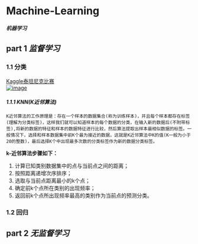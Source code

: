# Machine-Learning
***机器学习***
## part 1  *监督学习*   
### **1.1 分类**  
[Kaggle泰坦尼克比赛](https://github.com/huangzy97/Titanic/edit/master/Titanic.py)   
[![image](https://github.com/huangzy97/lib/blob/master/timg.png)](https://www.kaggle.com/c/titanic)    
#### *1.1.1 KNN(K近邻算法)*  
    K近邻算法的工作原理是：存在一个样本的数据集合(称为训练样本)，并且每个样本都存在标签(理解为分类标签)，这样我们就可以知道样本的每个数据的分类，在输入新的数据后(不附带标签),将新的数据的特征和样本的数据特征进行比较，然后算法提取出样本最相似数据的标签。一般情况下，选择和样本数据集中前K个最为接近的数据，这就是K近邻算法中K的值(K一般为小于20的整数)，最后选择K个中出现最多次数的分类标签作为新的数据分类标签。  
**k-近邻算法步骤如下：**  
1. 计算已知类别数据集中的点与当前点之间的距离；
2. 按照距离递增次序排序；
3. 选取与当前点距离最小的k个点；
4. 确定前k个点所在类别的出现频率；
5. 返回前k个点所出现频率最高的类别作为当前点的预测分类。  
### **1.2 回归**    
## part 2  *无监督学习*  

